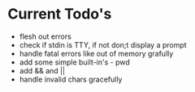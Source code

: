 # Current Todo's
* flesh out errors
* check if stdin is TTY, if not don;t display a prompt
* handle fatal errors like out of memory grafully
* add some simple built-in's - pwd
* add && and ||
* handle invalid chars gracefully

